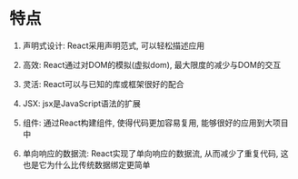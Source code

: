 # 特点

1. 声明式设计: React采用声明范式, 可以轻松描述应用

2. 高效: React通过对DOM的模拟(虚拟dom), 最大限度的减少与DOM的交互
3. 灵活: React可以与已知的库或框架很好的配合
4. JSX: jsx是JavaScript语法的扩展
5. 组件: 通过React构建组件, 使得代码更加容易复用, 能够很好的应用到大项目中
6. 单向响应的数据流: React实现了单向响应的数据流, 从而减少了重复代码, 这也是它为什么比传统数据绑定更简单